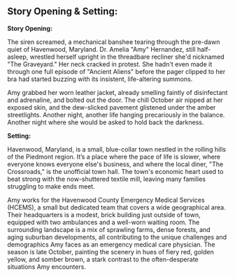 ## Story Opening & Setting:

**Story Opening:**

The siren screamed, a mechanical banshee tearing through the pre-dawn quiet of Havenwood, Maryland. Dr. Amelia "Amy" Hernandez, still half-asleep, wrestled herself upright in the threadbare recliner she'd nicknamed "The Graveyard." Her neck cracked in protest. She hadn't even made it through one full episode of "Ancient Aliens" before the pager clipped to her bra had started buzzing with its insistent, life-altering summons.

Amy grabbed her worn leather jacket, already smelling faintly of disinfectant and adrenaline, and bolted out the door. The chill October air nipped at her exposed skin, and the dew-slicked pavement glistened under the amber streetlights. Another night, another life hanging precariously in the balance. Another night where she would be asked to hold back the darkness.

**Setting:**

Havenwood, Maryland, is a small, blue-collar town nestled in the rolling hills of the Piedmont region. It’s a place where the pace of life is slower, where everyone knows everyone else's business, and where the local diner, "The Crossroads," is the unofficial town hall. The town's economic heart used to beat strong with the now-shuttered textile mill, leaving many families struggling to make ends meet.

Amy works for the Havenwood County Emergency Medical Services (HCEMS), a small but dedicated team that covers a wide geographical area. Their headquarters is a modest, brick building just outside of town, equipped with two ambulances and a well-worn waiting room. The surrounding landscape is a mix of sprawling farms, dense forests, and aging suburban developments, all contributing to the unique challenges and demographics Amy faces as an emergency medical care physician. The season is late October, painting the scenery in hues of fiery red, golden yellow, and somber brown, a stark contrast to the often-desperate situations Amy encounters.
